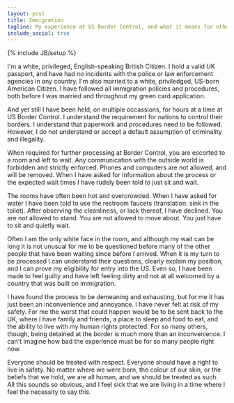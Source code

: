 ```yaml
---
layout: post
title: Immigration
tagline: My experience at US Border Control, and what it means for others  
include_social: true
---
```

{% include JB/setup %}

I'm a white, privileged, English-speaking British Citizen. I hold a valid UK passport, and have had no incidents with the police or law enforcement agencies in any country. I'm also married to a white, priviledged, US-born American Citizen. I have followed all immigration policies and procedures, both before I was married and throughout my green card application.

And yet still I have been held, on multiple occassions, for hours at a time at US Border Control. I understand the requirement for nations to control their borders. I understand that paperwork and procedures need to be followed. However, I do not understand or accept a default assumption of criminality and illegality.

When required for further processing at Border Control, you are escorted to a room and left to wait. Any communication with the outside world is forbidden and strictly enforced. Phones and computers are not allowed, and will be removed. When I have asked for information about the process or the expected wait times I have rudely been told to just sit and wait.

The rooms have often been hot and overcrowded. When I have asked for water I have been told to use the restroom faucets (translation: sink in the toilet). After observing the cleanliness, or lack thereof, I have declined. You are not allowed to stand. You are not allowed to move about. You just have to sit and quietly wait.

Often I am the only white face in the room, and although my wait can be long it is not unusual for me to be questioned before many of the other people that have been waiting since before I arrived. When it is my turn to be processed I can understand their questions, clearly explain my position, and I can prove my eligibility for entry into the US. Even so, I have been made to feel guilty and have left feeling dirty and not at all welcomed by a country that was built on immigration.

I have found the process to be demeaning and exhausting, but for me it has just been an inconvenience and annoyance. I have never felt at risk of my safety. For me the worst that could happen would be to be sent back to the UK, where I have family and friends, a place to sleep and food to eat, and the ability to live with my human rights protected. For so many others, though, being detained at the border is much more than an inconvenience. I can't imagine how bad the experience must be for so many people right now.

Everyone should be treated with respect. Everyone should have a right to live in safety. No matter where we were born, the colour of our skin, or the beliefs that we hold, we are all human, and we should be treated as such. All this sounds so obvious, and I feel sick that we are living in a time where I feel the necessity to say this.  
